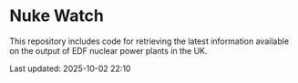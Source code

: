 # Nuke Watch

This repository includes code for retrieving the latest information available on the output of EDF nuclear power plants in the UK.

Last updated: 2025-10-02 22:10